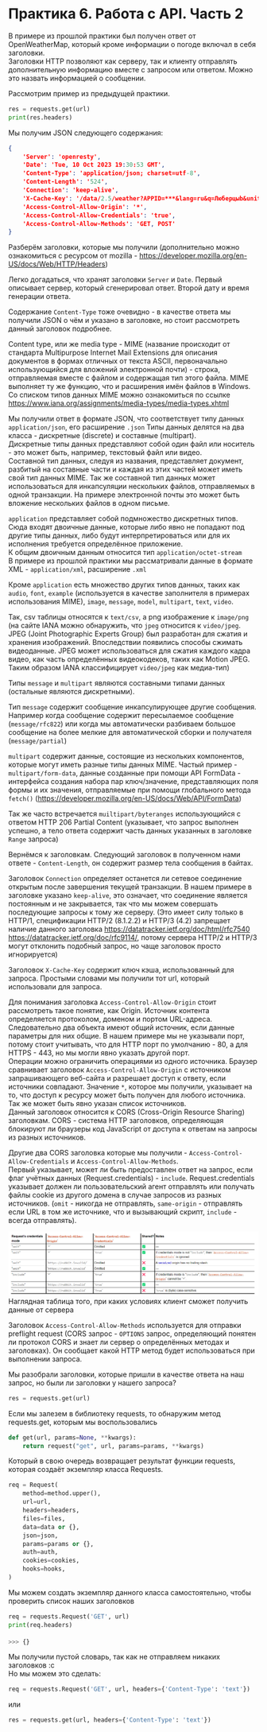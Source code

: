 # Практика 6. Работа с API. Часть 2

В примере из прошлой практики был получен ответ от OpenWeatherMap, который кроме информации о погоде включал в себя заголовки.  
Заголовки HTTP позволяют как серверу, так и клиенту отправлять дополнительную информацию вместе с запросом или ответом. Можно это назвать информацией о сообщении.  

Рассмотрим пример из предыдущей практики.

```python
res = requests.get(url)
print(res.headers)
```

Мы получим JSON следующего содержания:

```json
{
    'Server': 'openresty', 
    'Date': 'Tue, 10 Oct 2023 19:30:53 GMT', 
    'Content-Type': 'application/json; charset=utf-8', 
    'Content-Length': '524', 
    'Connection': 'keep-alive', 
    'X-Cache-Key': '/data/2.5/weather?APPID=***&lang=ru&q=Люберцыb&units=metric', 
    'Access-Control-Allow-Origin': '*', 
    'Access-Control-Allow-Credentials': 'true', 
    'Access-Control-Allow-Methods': 'GET, POST'
}
```

Разберём заголовки, которые мы получили (дополнительно можно ознакомиться с ресурсом от mozilla - <https://developer.mozilla.org/en-US/docs/Web/HTTP/Headers>)  

Легко догадаться, что хранят заголовки `Server` и `Date`. Первый описывает сервер, который сгенерировал ответ. Второй дату и время генерации ответа.  

Содержание `Content-Type` тоже очевидно - в качестве ответа мы получили JSON о чём и указано в заголовке, но стоит рассмотреть данный заголовок подробнее.  

Content type, или же media type - MIME (название происходит от стандарта Multipurpose Internet Mail Extensions для описания документов в формах отличных от текста ASCII, первоначально использующийся для вложений электронной почти) - строка, отправляемая вместе с файлом и содержащая тип этого файла. MIME выполняет ту же функцию, что и расширения имён файлов в Windows.
Со списком типов данных MIME можно ознакомиться по ссылке <https://www.iana.org/assignments/media-types/media-types.xhtml>

Мы получили ответ в формате JSON, что соответствует типу данных `application/json`, его расширение `.json`
Типы данных делятся на два класса - дискретные (discrete) и составные (multipart).  
Дискретные типы данных представляют собой один файл или носитель - это может быть, например, текстовый файл или видео.  
Составной тип данных, следуя из названия, представляет документ, разбитый на составные части и каждая из этих частей может иметь свой тип данных MIME. Так же составной тип данных может использоваться для инкапсуляции нескольких файлов, отправляемых в одной транзакции. На примере электронной почты это может быть вложение нескольких файлов в одном письме.  

`application` представляет собой подмножество дискретных типов. Сюда входят двоичные данные, которые либо явно не попадают под другие типы данных, либо будут интерпретироваться или для их исполнения требуется определённое приложение.  
К общим двоичным данным относится тип `application/octet-stream`  
В примере из прошлой практики мы рассматривали данные в формате XML - `application/xml`, расширение `.xml`  

Кроме `application` есть множество других типов данных, таких как `audio`, `font`, `example` (используется в качестве заполнителя в примерах использования MIME), `image`, `message`, `model`, `multipart`, `text`, `video`.  

Так, csv таблицы относятся к `text/csv`, а png изображение к `image/png` (на сайте IANA можно обнаружить, что `jpeg` относится к `video/jpeg`. JPEG (Joint Photographic Experts Group) был разработан для сжатия и хранения изображений. Впоследствии появились способы сжимать видеоданные. JPEG может использоваться для сжатия каждого кадра видео, как часть определённых видеокодеков, таких как Motion JPEG. Таким образом IANA классифицирует `video/jpeg` как медиа-тип)  

Типы `message` и `multipart` являются составными типами данных (остальные являются дискретными).  

Тип `message` содержит сообщение инкапсулирующее другие сообщения. Например когда сообщение содержит пересылаемое сообщение (`message/rfc822`) или когда мы автоматически разбиваем большое сообщение на более мелкие для автоматической сборки и получателя (`message/partial`)  

`multipart` содержит данные, состоящие из нескольких компонентов, которые могут иметь разные типы данных MIME. 
Частый пример - `multipart/form-data`, данные созданные при помощи API FormData - интерфейса создания набора пар ключ/значение, представляющих поля формы и их значения, отправляемые при помощи глобального метода `fetch()` (<https://developer.mozilla.org/en-US/docs/Web/API/FormData>)

Так же часто встречается `muiltipart/byteranges` использующийся с ответом HTTP 206 Partial Content (указывает, что запрос выполнен успешно, а тело ответа содержит часть данных указанных в заголовке `Range` запроса)

Вернёмся к заголовкам. Следующий заголовок в полученном нами ответе - `Content-Length`, он содержит размер тела сообщения в байтах.  

Заголовок `Connection` определяет останется ли сетевое соединение открытым после завершения текущей транзакции. В нашем примере в заголовке указано `keep-alive`, это означает, что соединение является постоянным и не закрывается, так что мы можем совершать последующие запросы к тому же серверу. (Это имеет силу только в HTTP/1, спецификации HTTP/2 (8.1.2.2) и HTTP/3 (4.2) запрещает наличие данного заголовка <https://datatracker.ietf.org/doc/html/rfc7540> <https://datatracker.ietf.org/doc/rfc9114/>, потому сервера HTTP/2 и HTTP/3 могут отклонить подобный запрос, но чаще заголовок просто игнорируется)  

Заголовок `X-Cache-Key` содержит ключ кэша, использованный для запроса. Простыми словами мы получили тот url, который использовали для запроса.

Для понимания заголовка `Access-Control-Allow-Origin` стоит рассмотреть такое понятие, как Origin. Источник контента определяется протоколом, доменом и портом URL-адреса. Следовательно два объекта имеют общий источник, если данные параметры для них общие. В нашем примере мы не указывали порт, потому стоит учитывать, что для HTTP порт по умолчанию - 80, а для HTTPS - 443, но мы могли явно указать другой порт.  
Операции можно ограничить операциями из одного источника. Браузер сравнивает заголовок `Access-Control-Allow-Origin` с источником запрашивающего веб-сайта и разрешает доступ к ответу, если источники совпадают.
Значение `*`, которое мы получили, указывает на то, что доступ к ресурсу может быть получен для любого источника. Так же может быть явно указан список источников.  
Данный заголовок относится к CORS (Cross-Origin Resource Sharing) заголовкам. CORS - система HTTP заголовков, определяющая блокируют ли браузеры код JavaScript от доступа к ответам на запросы из разных источников.  

Другие два CORS заголовка которые мы получили - `Access-Control-Allow-Credentials` и `Access-Control-Allow-Methods`.  
Первый указывает, может ли быть предоставлен ответ на запрос, если флаг учётных данных (Request.credentials) - `include`. Request.credentials указывает должен ли пользовательский агент отправлять или получать файлы cookie из другого домена в случае запросов из разных источников. (`omit` - никогда не отправлять, `same-origin` - отправлять если URL в том же источнике, что и вызывающий скрипт, `include` - всегда отправлять).  

![pract6-1](./images/pract6-1.png)
Наглядная таблица того, при каких условиях клиент сможет получить данные от сервера

Заголовок `Access-Control-Allow-Methods` используется для отправки preflight request (CORS запрос - `OPTIONS` запрос, определяющий понятен ли протокол CORS и знает ли сервер о определённых методах и заголовках). Он сообщает какой HTTP метод будет использоваться при выполнении запроса.  

Мы разобрали заголовки, которые пришли в качестве ответа на наш запрос, но были ли заголовки у нашего запроса?

```python
res = requests.get(url)
```

Если мы залезем в библиотеку requests, то обнаружим метод requests.get, которым мы воспользовались

```python
def get(url, params=None, **kwargs):
    return request("get", url, params=params, **kwargs)
```

Который в свою очередь возвращает результат функции requests, которая создаёт экземпляр класса Requests.

```python
req = Request(
    method=method.upper(),
    url=url,
    headers=headers,
    files=files,
    data=data or {},
    json=json,
    params=params or {},
    auth=auth,
    cookies=cookies,
    hooks=hooks,
)
```

Мы можем создать экземпляр данного класса самостоятельно, чтобы проверить список наших заголовков

```python
req = requests.Request('GET', url)
print(req.headers)

>>> {}
```

Мы получили пустой словарь, так как не отправляем никаких заголовков :с  
Но мы можем это сделать:

```python
req = requests.Request('GET', url, headers={'Content-Type': 'text'})
```

или

```python
res = requests.get(url, headers={'Content-Type': 'text'})
```
